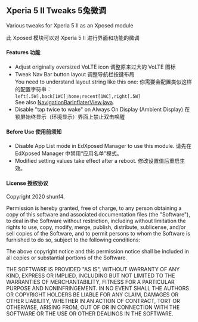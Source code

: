 ## Xperia 5 II Tweaks  5兔微调

Various tweaks for Xperia 5 II as an Xposed module

此 Xposed 模块可以对 Xperia 5 II 进行界面和功能的微调

#### Features 功能

- Adjust originally oversized VoLTE icon 调整原来过大的 VoLTE 图标
- Tweak Nav Bar button layout 调整导航栏按键布局  
    You need to understand layout string like this one: 你需要会配置类似这样的配置字符串：  
    `left[.5W],back[1WC];home;recent[1WC],right[.5W]`  
    See also [NavigationBarInflaterView.java](https://github.com/aosp-mirror/platform_frameworks_base/blob/c5d02da0f6553a00da6b0d833b67d3bbe87341e0/packages/SystemUI/src/com/android/systemui/statusbar/phone/NavigationBarInflaterView.java).
- Disable "tap twice to wake" on Always On Display (Ambient Display) 在锁屏始终显示（环境显示）界面上禁止双击唤醒

#### Before Use 使用前须知

- Disable App List mode in EdXposed Manager to use this module. 请先在 EdXposed Manager 中禁用“应用名单”模式。
- Modified setting values take effect after a reboot. 修改设置值后重启生效。

#### License 授权协议

Copyright 2020 shunf4.

Permission is hereby granted, free of charge, to any person obtaining a copy of this software and associated documentation files (the "Software"), to deal in the Software without restriction, including without limitation the rights to use, copy, modify, merge, publish, distribute, sublicense, and/or sell copies of the Software, and to permit persons to whom the Software is furnished to do so, subject to the following conditions:

The above copyright notice and this permission notice shall be included in all copies or substantial portions of the Software.

THE SOFTWARE IS PROVIDED "AS IS", WITHOUT WARRANTY OF ANY KIND, EXPRESS OR IMPLIED, INCLUDING BUT NOT LIMITED TO THE WARRANTIES OF MERCHANTABILITY, FITNESS FOR A PARTICULAR PURPOSE AND NONINFRINGEMENT. IN NO EVENT SHALL THE AUTHORS OR COPYRIGHT HOLDERS BE LIABLE FOR ANY CLAIM, DAMAGES OR OTHER LIABILITY, WHETHER IN AN ACTION OF CONTRACT, TORT OR OTHERWISE, ARISING FROM, OUT OF OR IN CONNECTION WITH THE SOFTWARE OR THE USE OR OTHER DEALINGS IN THE SOFTWARE.
